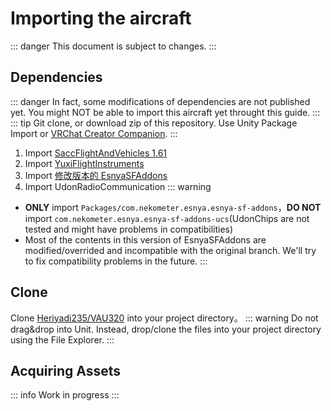 # Importing the aircraft
::: danger
This document is subject to changes.
:::
## Dependencies
::: danger
In fact, some modifications of dependencies are not published yet. You might NOT be able to import this aircraft yet throught this guide.
:::
::: tip
Git clone, or download zip of this repository. Use Unity Package Import or [VRChat Creator Companion](https://vcc.docs.vrchat.com/).
:::
1. Import [SaccFlightAndVehicles 1.61](https://github.com/Sacchan-VRC/SaccFlightAndVehicles/releases/tag/1.61)
2. Import [YuxiFlightInstruments](https://github.com/Heriyadi235/YuxiFlightInstrumentsforSF)
3. Import [修改版本的 EsnyaSFAddons](https://github.com/Heriyadi235/EsnyaSFAddons/tree/beta)
4. Import UdonRadioCommunication
::: warning
- **ONLY** import `Packages/com.nekometer.esnya.esnya-sf-addons`，**DO NOT** import `com.nekometer.esnya.esnya-sf-addons-ucs`(UdonChips are not tested and might have problems in compatibilities)
- Most of the contents in this version of EsnyaSFAddons are modified/overrided and incompatible with the original branch. We'll try to fix compatibility problems in the future.
:::
## Clone
Clone [Heriyadi235/VAU320](https://github.com/vrcau/VAU320) into your project directory。
::: warning
Do not drag&drop into Unit. Instead, drop/clone the files into your project directory using the File Explorer.
:::
## Acquiring Assets
::: info
Work in progress
:::
